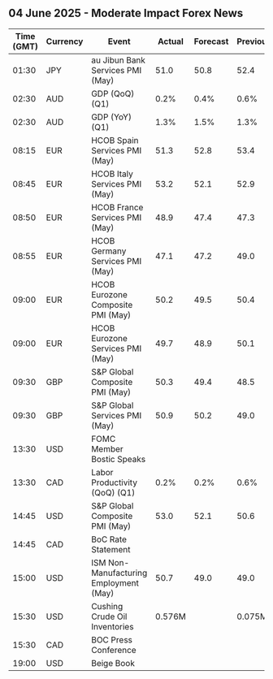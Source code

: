 ## 04 June 2025 - Moderate Impact Forex News

| Time (GMT) | Currency | Event | Actual | Forecast | Previous |
|------|----------|-------|--------|----------|----------|
| 01:30 | JPY | au Jibun Bank Services PMI (May) | 51.0 | 50.8 | 52.4 |
| 02:30 | AUD | GDP (QoQ) (Q1) | 0.2% | 0.4% | 0.6% |
| 02:30 | AUD | GDP (YoY) (Q1) | 1.3% | 1.5% | 1.3% |
| 08:15 | EUR | HCOB Spain Services PMI (May) | 51.3 | 52.8 | 53.4 |
| 08:45 | EUR | HCOB Italy Services PMI (May) | 53.2 | 52.1 | 52.9 |
| 08:50 | EUR | HCOB France Services PMI (May) | 48.9 | 47.4 | 47.3 |
| 08:55 | EUR | HCOB Germany Services PMI (May) | 47.1 | 47.2 | 49.0 |
| 09:00 | EUR | HCOB Eurozone Composite PMI (May) | 50.2 | 49.5 | 50.4 |
| 09:00 | EUR | HCOB Eurozone Services PMI (May) | 49.7 | 48.9 | 50.1 |
| 09:30 | GBP | S&P Global Composite PMI (May) | 50.3 | 49.4 | 48.5 |
| 09:30 | GBP | S&P Global Services PMI (May) | 50.9 | 50.2 | 49.0 |
| 13:30 | USD | FOMC Member Bostic Speaks |  |  |  |
| 13:30 | CAD | Labor Productivity (QoQ) (Q1) | 0.2% | 0.2% | 0.6% |
| 14:45 | USD | S&P Global Composite PMI (May) | 53.0 | 52.1 | 50.6 |
| 14:45 | CAD | BoC Rate Statement |  |  |  |
| 15:00 | USD | ISM Non-Manufacturing Employment (May) | 50.7 | 49.0 | 49.0 |
| 15:30 | USD | Cushing Crude Oil Inventories | 0.576M |  | 0.075M |
| 15:30 | CAD | BOC Press Conference |  |  |  |
| 19:00 | USD | Beige Book |  |  |  |
